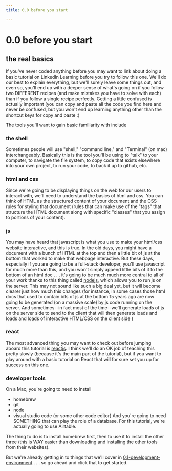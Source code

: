 ```yaml
---
title: 0.0 before you start

---
```


# 0.0 before you start


## the real basics

If you've never coded anything before you may want to link about doing a basic tutorial on LinkedIn Learning before you try to follow this one. We'll do our best to explain everything, but we'll surely leave some things out, and even so, you'll end up with a deeper sense of what's going on if you follow two DIFFERENT recipes (and make mistakes you have to solve with each) than if you follow a single recipe perfectly. Getting a little confused is actually important (you can copy and paste all the code you find here and never be confused, but you won't end up learning anything other than the shortcut keys for copy and paste :) 

The tools you'll want to gain basic familiarity with include

### the shell
Sometimes people will use "shell," "command line," and "Terminal" (on mac) interchangeably. Basically this is the tool you'll be using to "talk" to your computer, to navigate the file system, to copy code that exists elsewhere into your own project, to run your code, to back it up to github, etc.

### html and css
Since we're going to be displaying things on the web for our users to interact with, we'll need to understand the basics of html and css. You can think of HTML as the structured content of your document and the CSS rules for styling that document (rules that can make use of the "tags" that structure the HTML document along with specific "classes" that you assign to portions of your content).

### js
You may have heard that javascript is what you use to make your html/css website interactive, and this is true. In the old days, you might have a document with a bunch of HTML at the top and then a little bit of js at the bottom that worked to make that webpage interactive. But these days, especially if you are going to be a full-stack developer, you'll use javascript for much more than this, and you won't simply append little bits of it to the bottom of an html doc . . . it's going to be much much more central to all of your work thanks to this thing called [nodejs](https://nodejs.org/en/), which allows you to run js on the server. This may not sound like such a big deal yet, but it will become clearer just how much this changes (for instance, in some cases those html docs that used to contain bits of js at the bottom 15 years ago are now going to be generated (on a massive scale) by js code running on the server. And sometimes--in fact most of the time--we'll generate loads of js on the server side to send to the client that will then generate loads and loads and loads of interactive HTML/CSS on the client side ) 

### react

The most advanced thing you may want to check out before jumping aboard this tutorial is [reactjs](https://reactjs.org/). I think we'll do an OK job of teaching this pretty slowly (because it's the main part of the tutorial), but if you want to play around with a basic tutorial on React that will for sure set you up for success on this one.

### developer tools
On a Mac, you're going to need to install
- homebrew
- git
- node
- visual studio code (or some other code editor)
And you're going to need SOMETHING that can play the role of a database. For this tutorial, we're actually going to use Airtable.

The thing to do is to install homebrew first, then to use it to install the other three (this is WAY easier than downloading and installing the other tools from their websites).

But we're already getting in to things that we'll cover in [0.1-development-environment](/sg7ZYGs6Q-eVicsd63lTXw) . . . so go ahead and click that to get started.
